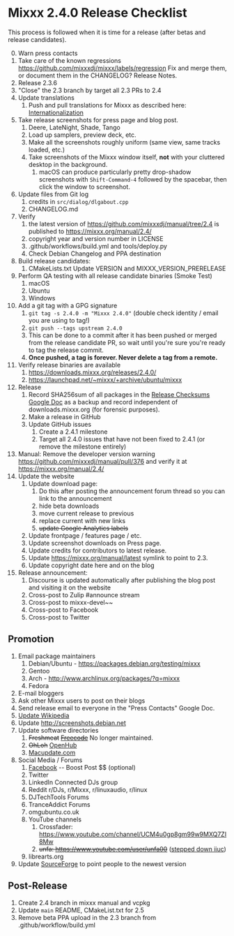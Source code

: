 # Mixxx 2.4.0 Release Checklist

This process is followed when it is time for a release (after betas and
release candidates).

0. Warn press contacts 
1. Take care of the known regressions
   https://github.com/mixxxdj/mixxx/labels/regression
   Fix and merge them, or document them in the CHANGELOG? Release Notes.  
2. Release 2.3.6 
3. "Close" the 2.3 branch by target all 2.3 PRs to 2.4 
4. Update translations
    1.  Push and pull translations for Mixxx as described here:
        [Internationalization](Internationalization)
5. Take release screenshots for press page and blog post.
    1.  Deere, LateNight, Shade, Tango
    2.  Load up samplers, preview deck, etc. 
    3.  Make all the screenshots roughly uniform (same view, same tracks
        loaded, etc.)
    4.  Take screenshots of the Mixxx window itself, **not** with your
        cluttered desktop in the background.
        1.  macOS can produce particularly pretty drop-shadow
            screenshots with `Shift-Command-4` followed by the spacebar,
            then click the window to screenshot.
6. Update files from Git log 
    1. credits in `src/dialog/dlgabout.cpp`
    2. CHANGELOG.md
7. Verify 
    1. the latest version of https://github.com/mixxxdj/manual/tree/2.4 is published to <https://mixxx.org/manual/2.4/>
    2. copyright year and version number in LICENSE
    3. .github/workflows/build.yml and tools/deploy.py
    4. Check Debian Changelog and PPA destination 
8. Build release candidates:
    1.  CMakeLists.txt Update VERSION and MIXXX_VERSION_PRERELEASE
9. Perform QA testing with all release candidate binaries (Smoke Test) 
    1. macOS 
    2. Ubuntu
    3. Windows
10. Add a git tag with a GPG signature 
    1. ```git tag -s 2.4.0 -m "Mixxx 2.4.0"```  (double check identity / email you are using to tag!)
    2. ```git push --tags upstream 2.4.0```
    3.  This can be done to a commit after it has been pushed or merged
        from the release candidate PR, so wait until you're sure you're ready to tag the
        release commit.
    4.  **Once pushed, a tag is forever. Never delete a tag from a
        remote.**
11. Verify release binaries are available
    1. https://downloads.mixxx.org/releases/2.4.0/
    2. https://launchpad.net/~mixxx/+archive/ubuntu/mixxx  
12. Release
    1. Record SHA256sum of all packages in the [Release Checksums
        Google
        Doc](https://docs.google.com/spreadsheets/d/1E5vFa0gKf47P3LMMXpnr3JzsZ7-ENI03IgOkj9lxYQo/edit#gid=0)
        as a backup and record independent of downloads.mixxx.org (for
        forensic purposes).
    2. Make a release in GitHub 
    3. Update GitHub issues 
        1.  Create a 2.4.1 milestone 
        2.  Target all 2.4.0 issues that have not been fixed to 2.4.1 (or remove the milestone entirely) 
13. Manual: Remove the developer version warning https://github.com/mixxxdj/manual/pull/376 and verify it at <https://mixxx.org/manual/2.4/>    
11. Update the website
    1. Update download page:
        1.  Do this after posting the announcement forum thread so you
            can link to the announcement
        2.  hide beta downloads
        3.  move current release to previous
        4.  replace current with new links
        5.  ~~update Google Analytics labels~~
    2. Update frontpage / features page / etc.
    3. Update screenshot downloads on Press page.
    4. Update credits for contributors to latest release.
    5. Update <https://mixxx.org/manual/latest> symlink to point to
        2.3.
    7. Update copyright date here and on the blog
12. Release announcement:
    1. Discourse is updated automatically after publishing the blog post and visiting it on the website
    2. Cross-post to Zulip \#announce stream
    3. Cross-post to mixxx-devel~~
    4. Cross-post to Facebook
    5. Cross-post to Twitter
    

## Promotion

1.  Email package maintainers
    1.  Debian/Ubuntu - <https://packages.debian.org/testing/mixxx>
    2.  Gentoo
    3.  Arch - <http://www.archlinux.org/packages/?q=mixxx>
    4.  Fedora
2.  E-mail bloggers
3.  Ask other Mixxx users to post on their blogs
4.  Send release email to everyone in the "Press Contacts" Google Doc.
5.  [Update Wikipedia](https://en.wikipedia.org/wiki/Mixxx)
6.  Update <http://screenshots.debian.net>
7.  Update software directories
    1.  ~~Freshmeat~~
        ~~[Freecode](http://www.freecode.com/projects/mixxx)~~ No longer
        maintained.
    2.  ~~OhLoh~~ [OpenHub](https://www.openhub.net/p/mixxx)
    3.  [Macupdate.com](https://www.macupdate.com/app/mac/33059/mixxx)
8.  Social Media / Forums
    1.  [Facebook](https://www.facebook.com/Mixxx-DJ-Software-21723485212/)
        -- Boost Post $$ (optional)
    2.  Twitter
    3.  LinkedIn Connected DJs group
    4.  Reddit r/DJs, r/Mixxx, r/linuxaudio, r/linux
    5.  DJTechTools Forums
    6.  TranceAddict Forums
    7.  omgubuntu.co.uk
    8.  YouTube channels
        1. Crossfader: https://www.youtube.com/channel/UCM4u0gp8gm99w9MXQ7ZI8Mw
        2. ~~unfa: https://www.youtube.com/user/unfa00~~ ([stepped down iiuc](https://www.youtube.com/watch?v=GHx6qyQZNjc))
    9.  librearts.org
9.  Update [SourceForge](https://sourceforge.net/projects/mixxx/) to
    point people to the newest version

## Post-Release

1.  Create 2.4 branch in mixxx manual and vcpkg 
2.  Update `main` README, CMakeList.txt for 2.5 
3.  Remove beta PPA upload in the 2.3 branch from .github/workflow/build.yml  
